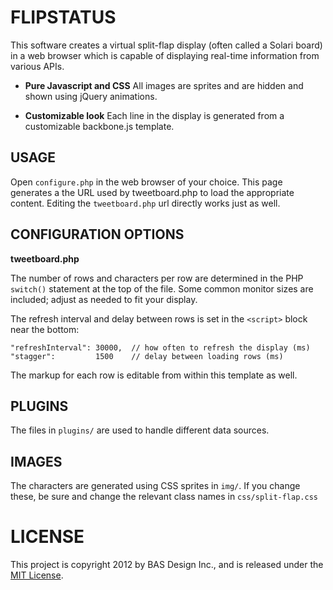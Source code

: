 FLIPSTATUS
==========

This software creates a virtual split-flap display (often called a Solari board) in a web browser which is capable of displaying real-time information from various APIs. 

* **Pure Javascript and CSS** All images are sprites and are hidden and shown using jQuery animations.

* **Customizable look** Each line in the display is generated from a customizable backbone.js template.

USAGE
-----

Open `configure.php` in the web browser of your choice. This page generates a the URL used by tweetboard.php to load the appropriate content. Editing the `tweetboard.php` url directly works just as well.

CONFIGURATION OPTIONS
---------------------

**tweetboard.php** 

The number of rows and characters per row are determined in the PHP `switch()` statement at the top of the file. Some common monitor sizes are included; adjust as needed to fit your display.

The refresh interval and delay between rows is set in the `<script>` block near the bottom:

    "refreshInterval": 30000,  // how often to refresh the display (ms)
    "stagger":         1500    // delay between loading rows (ms)

The markup for each row is editable from within this template as well.

PLUGINS
-------

The files in `plugins/` are used to handle different data sources. 

IMAGES
------

The characters are generated using CSS sprites in `img/`. If you change these, be sure and change the relevant class names in `css/split-flap.css`

LICENSE
=======

This project is copyright 2012 by BAS Design Inc., and is released under the [MIT License](LICENSE.txt).